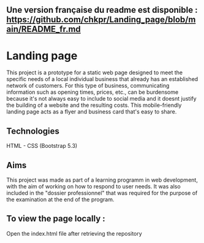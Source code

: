 ## Une version française du readme est disponible : https://github.com/chkpr/Landing_page/blob/main/README_fr.md

# Landing page

This project is a prototype for a static web page designed to meet the specific needs of a local individual business that already has an established network of customers. For this type of business, communicating information such as opening times, prices, etc., can be burdensome because it's not always easy to include to social media and it doesnt justify the building of a website and the resulting costs. This mobile-friendly landing page acts as a flyer and business card that's easy to share.

## Technologies

HTML - CSS (Bootstrap 5.3)

## Aims

This project was made as part of a learning programm in web development, with the aim of working on how to respond to user needs. It was also included in the "dossier professionnel" that was required for the purpose of the examination at the end of the program.

## To view the page locally :

Open the index.html file after retrieving the repository

